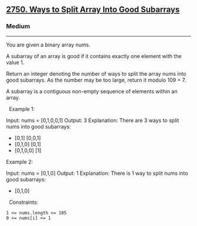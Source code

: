 <h2><a href="https://leetcode.com/problems/ways-to-split-array-into-good-subarrays/">2750. Ways to Split Array Into Good Subarrays</a></h2><h3>Medium</h3><hr>You are given a binary array nums.

A subarray of an array is good if it contains exactly one element with the value 1.

Return an integer denoting the number of ways to split the array nums into good subarrays. As the number may be too large, return it modulo 109 + 7.

A subarray is a contiguous non-empty sequence of elements within an array.

 
Example 1:

Input: nums = [0,1,0,0,1]
Output: 3
Explanation: There are 3 ways to split nums into good subarrays:
- [0,1] [0,0,1]
- [0,1,0] [0,1]
- [0,1,0,0] [1]


Example 2:

Input: nums = [0,1,0]
Output: 1
Explanation: There is 1 way to split nums into good subarrays:
- [0,1,0]


 
Constraints:


	1 <= nums.length <= 105
	0 <= nums[i] <= 1

